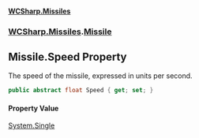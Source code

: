 #### [WCSharp.Missiles](index.md 'index')
### [WCSharp.Missiles](WCSharp.Missiles.md 'WCSharp.Missiles').[Missile](WCSharp.Missiles.Missile.md 'WCSharp.Missiles.Missile')

## Missile.Speed Property

The speed of the missile, expressed in units per second.

```csharp
public abstract float Speed { get; set; }
```

#### Property Value
[System.Single](https://docs.microsoft.com/en-us/dotnet/api/System.Single 'System.Single')